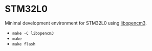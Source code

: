 # STM32L0

Minimal development environment for STM32L0 using [libopencm3](https://github.com/libopencm3/libopencm3).

* `make -C libopencm3`
* `make`
* `make flash`
